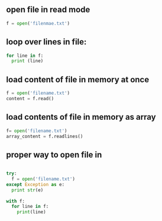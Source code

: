 
## open  file in read mode

```python
f = open('filenmae.txt')
```

## loop over lines in file:

```python
for line in f:
  print (line)
```
## load content of file in memory at once


```python
f = open('filename.txt')
content = f.read()
```

## load contents of file in memory as array


```python
f= open('filename.txt')
array_content = f.readlines()
```

## proper way to open file in 


```python

try:
  f = open('filename.txt')
except Exception as e:
  print str(e)
  
with f:
  for line in f:
    print(line)
```



